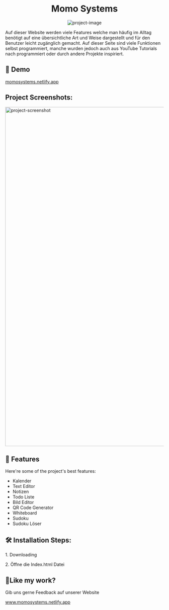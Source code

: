<h1 align="center" id="title">Momo Systems</h1>

<p align="center"><img src="https://momosystems.netlify.app/img/logomomosystems.png" alt="project-image"></p>

<p id="description">Auf dieser Website werden viele Features welche man häufig im Alltag benötigt auf eine übersichtliche Art und Weise dargestellt und für den Benutzer leicht zugänglich gemacht. Auf dieser Seite sind viele Funktionen selbst programmiert, manche wurden jedoch auch aus YouTube Tutorials nach programmiert oder durch andere Projekte inspiriert.</p>

<h2>🚀 Demo</h2>

[momosystems.netlify.app](momosystems.netlify.app)

<h2>Project Screenshots:</h2>

<img src="https://i.ibb.co/P5S4Brw/Screenshot-1-Momosystems.png" alt="project-screenshot" width="1920" height="1080/">

  
  
<h2>🧐 Features</h2>

Here're some of the project's best features:

*   Kalender
*   Text Editor
*   Notizen
*   Todo Liste
*   Bild Editor
*   QR Code Generator
*   Whiteboard
*   Sudoku
*   Sudoku Löser

<h2>🛠️ Installation Steps:</h2>

<p>1. Downloading</p>

<p>2. Öffne die Index.html Datei</p>

<h2>💖Like my work?</h2>

Gib uns gerne Feedback auf unserer Website<p>www.momosystems.netlify.app</p>
